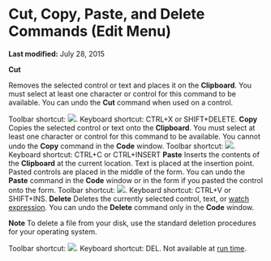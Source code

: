 
# Cut, Copy, Paste, and Delete Commands (Edit Menu)

 **Last modified:** July 28, 2015

 **Cut**

Removes the selected control or text and places it on the  **Clipboard**. You must select at least one character or control for this command to be available. You can undo the  **Cut** command when used on a control.

Toolbar shortcut: 
![](../images/tbr_cut_ZA01201694.gif). Keyboard shortcut: CTRL+X or SHIFT+DELETE.
 **Copy**
Copies the selected control or text onto the  **Clipboard**. You must select at least one character or control for this command to be available. You cannot undo the  **Copy** command in the **Code** window.
Toolbar shortcut: 
![](../images/tbr_copy_ZA01201692.gif). Keyboard shortcut: CTRL+C or CTRL+INSERT
 **Paste**
Inserts the contents of the  **Clipboard** at the current location. Text is placed at the insertion point.
Pasted controls are placed in the middle of the form.
You can undo the  **Paste** command in the **Code** window or in the form if you pasted the control onto the form.
Toolbar shortcut: 
![](../images/tbr_pste_ZA01201730.gif). Keyboard shortcut: CTRL+V or SHIFT+INS.
 **Delete**
Deletes the currently selected control, text, or  [watch expression](b8bdf64f-5920-1ae9-16d0-b26d09524a30.md). You can undo the  **Delete** command only in the **Code** window.

 **Note**  To delete a file from your disk, use the standard deletion procedures for your operating system.

Toolbar shortcut: 
![](../images/tbr_del_ZA01201696.gif). Keyboard shortcut: DEL.
Not available at  [run time](b8bdf64f-5920-1ae9-16d0-b26d09524a30.md).
